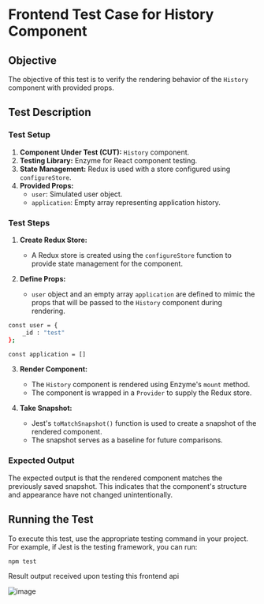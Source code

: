 # Frontend Test Case for History Component

## Objective

The objective of this test is to verify the rendering behavior of the `History` component with provided props.

## Test Description

### Test Setup

1. **Component Under Test (CUT):** `History` component.
2. **Testing Library:** Enzyme for React component testing.
3. **State Management:** Redux is used with a store configured using `configureStore`.
4. **Provided Props:**
   - `user`: Simulated user object.
   - `application`: Empty array representing application history.

### Test Steps

1. **Create Redux Store:**
   - A Redux store is created using the `configureStore` function to provide state management for the component.

2. **Define Props:**
   - `user` object and an empty array `application` are defined to mimic the props that will be passed to the `History` component during rendering.

```bash
const user = {
    _id : "test"
};

const application = []
```

3. **Render Component:**
   - The `History` component is rendered using Enzyme's `mount` method.
   - The component is wrapped in a `Provider` to supply the Redux store.

4. **Take Snapshot:**
   - Jest's `toMatchSnapshot()` function is used to create a snapshot of the rendered component.
   - The snapshot serves as a baseline for future comparisons.

### Expected Output

The expected output is that the rendered component matches the previously saved snapshot. This indicates that the component's structure and appearance have not changed unintentionally.

## Running the Test

To execute this test, use the appropriate testing command in your project. For example, if Jest is the testing framework, you can run:

```bash
npm test
```

Result output received upon testing this frontend api

![image](https://github.com/drs1951/CSC510_Group31/assets/85347670/571ee48e-d0cb-4889-ab81-6ae7a5a3cef2)

